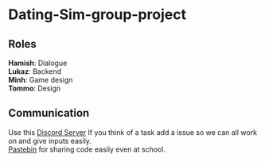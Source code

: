 # Dating-Sim-group-project
## Roles
**Hamish**: Dialogue\
**Lukaz**: Backend\
**Minh**: Game design\
**Tommo**: Design
## Communication
Use this [Discord Server](https://discord.gg/8bvTYPZQP6)
If you think of a task add a issue so we can all work on and give inputs easily.\
[Pastebin](https://pastebin.com/) for sharing code easily even at school.

